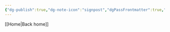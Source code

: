 ```yaml
---
{"dg-publish":true,"dg-note-icon":"signpost","dgPassFrontmatter":true,"noteIcon":"signpost","permalink":"/09-status-notes/zoom/","created":"2025-10-27T18:30:10.150+00:00","updated":"2025-10-27T18:30:19.683+00:00"}
---
```


[[Home\|Back home]]